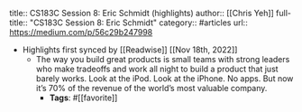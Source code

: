 title:: CS183C Session 8: Eric Schmidt (highlights)
author:: [[Chris Yeh]]
full-title:: "CS183C Session 8: Eric Schmidt"
category:: #articles
url:: https://medium.com/p/56c29b247998

- Highlights first synced by [[Readwise]] [[Nov 18th, 2022]]
	- The way you build great products is small teams with strong leaders who make tradeoffs and work all night to build a product that just barely works. Look at the iPod. Look at the iPhone. No apps. But now it’s 70% of the revenue of the world’s most valuable company.
		- **Tags**: #[[favorite]]
